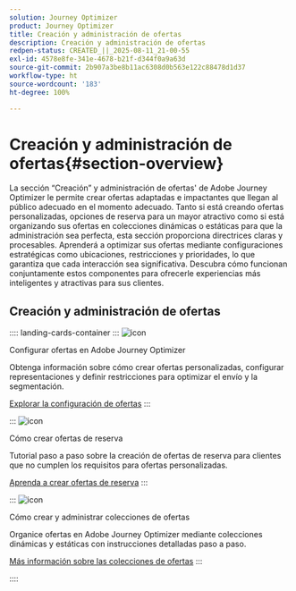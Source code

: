 ```yaml
---
solution: Journey Optimizer
product: Journey Optimizer
title: Creación y administración de ofertas
description: Creación y administración de ofertas
redpen-status: CREATED_||_2025-08-11_21-00-55
exl-id: 4578e8fe-341e-4678-b21f-d344f0a9a63d
source-git-commit: 2b907a3be8b11ac6308d0b563e122c88478d1d37
workflow-type: ht
source-wordcount: '183'
ht-degree: 100%

---
```


# Creación y administración de ofertas{#section-overview}

La sección “Creación” y administración de ofertas&#39; de Adobe Journey Optimizer le permite crear ofertas adaptadas e impactantes que llegan al público adecuado en el momento adecuado. Tanto si está creando ofertas personalizadas, opciones de reserva para un mayor atractivo como si está organizando sus ofertas en colecciones dinámicas o estáticas para que la administración sea perfecta, esta sección proporciona directrices claras y procesables. Aprenderá a optimizar sus ofertas mediante configuraciones estratégicas como ubicaciones, restricciones y prioridades, lo que garantiza que cada interacción sea significativa. Descubra cómo funcionan conjuntamente estos componentes para ofrecerle experiencias más inteligentes y atractivas para sus clientes.

## Creación y administración de ofertas

:::: landing-cards-container
:::
![icon](https://cdn.experienceleague.adobe.com/icons/gear.svg)

Configurar ofertas en Adobe Journey Optimizer

Obtenga información sobre cómo crear ofertas personalizadas, configurar representaciones y definir restricciones para optimizar el envío y la segmentación.

[Explorar la configuración de ofertas](configure-offers-landing-page.md)
:::

:::
![icon](https://cdn.experienceleague.adobe.com/icons/circle-play.svg)

Cómo crear ofertas de reserva

Tutorial paso a paso sobre la creación de ofertas de reserva para clientes que no cumplen los requisitos para ofertas personalizadas.

[Aprenda a crear ofertas de reserva](../using/offers/offer-library/creating-fallback-offers.md)
:::

:::
![icon](https://cdn.experienceleague.adobe.com/icons/list-check.svg)

Cómo crear y administrar colecciones de ofertas

Organice ofertas en Adobe Journey Optimizer mediante colecciones dinámicas y estáticas con instrucciones detalladas paso a paso.

[Más información sobre las colecciones de ofertas](../using/offers/offer-library/creating-collections.md)
:::

::::
